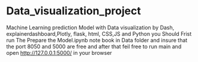 # Data_visualization_project

Machine Learning prediction Model with Data visualization by Dash, explainerdashboard,Plotly, flask, html, CSS,JS and Python
you Should Frist run The Prepare the Model.ipynb note book in Data folder and insure that the port 8050 and 5000 are free
and after that feil free to run main and open http://127.0.0.1:5000/ in your browser

